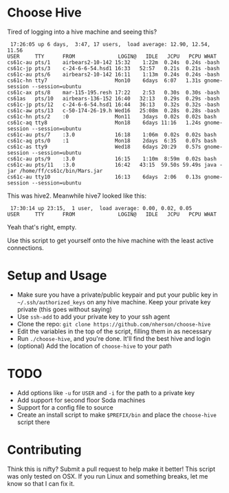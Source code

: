Choose Hive
===========

Tired of logging into a hive machine and seeing this?

```
 17:26:05 up 6 days,  3:47, 17 users,  load average: 12.90, 12.54, 11.56
USER     TTY      FROM              LOGIN@   IDLE   JCPU   PCPU WHAT
cs61c-au pts/1    airbears2-10-142 15:32    1:22m  0.24s  0.24s -bash
cs61c-jp pts/3    c-24-6-6-54.hsd1 16:33   52:57   0.21s  0.21s -bash
cs61c-au pts/6    airbears2-10-142 16:11    1:13m  0.24s  0.24s -bash
cs61c-hn tty7                      Mon10    6days  6:07   1.31s gnome-session --session=ubuntu
cs61c-ax pts/8    mar-115-195.resh 17:22    2:53   0.30s  0.30s -bash
cs61as   pts/10   airbears-136-152 16:40   32:13   0.29s  0.29s -bash
cs61c-jp pts/12   c-24-6-6-54.hsd1 16:44   36:13   0.32s  0.32s -bash
cs61c-aw pts/13   c-50-174-26-19.h Wed16   25:08m  0.28s  0.28s -bash
cs61c-hn pts/2    :0               Mon11    3days  0.02s  0.02s bash
cs61c-aq tty8                      Mon18    6days 11:16   1.24s gnome-session --session=ubuntu
cs61c-au pts/7    :3.0             16:18    1:06m  0.02s  0.02s bash
cs61c-aq pts/0    :1               Mon18    2days  6:35   0.07s bash
cs61c-as tty9                      Wed18    6days 20:29   0.57s gnome-session --session=ubuntu
cs61c-au pts/9    :3.0             16:15    1:10m  8:59m  0.02s bash
cs61c-au pts/11   :3.0             16:42   43:15  59.50s 59.49s java -jar /home/ff/cs61c/bin/Mars.jar
cs61c-au tty10                     16:13    6days  2:06   0.13s gnome-session --session=ubuntu
```

This was hive2.  Meanwhile hive7 looked like this:

```
 17:30:14 up 23:15,  1 user,  load average: 0.00, 0.02, 0.05
USER     TTY      FROM              LOGIN@   IDLE   JCPU   PCPU WHAT
```

Yeah that's right, empty.

Use this script to get yourself onto the hive machine with the least active connections.


Setup and Usage
=====

* Make sure you have a private/public keypair and put your public key in `~/.ssh/authorized_keys` on any hive machine. Keep your private key private (this goes without saying)
* Use `ssh-add` to add your private key to your ssh agent
* Clone the repo: `git clone https://github.com/nherson/choose-hive`
* Edit the variables in the top of the script, filling them in as necessary
* Run `./choose-hive`, and you're done. It'll find the best hive and login
* (optional) Add the location of `choose-hive` to your path


TODO
=====
* Add options like `-u` for `USER` and `-i` for the path to a private key
* Add support for second floor Soda machines
* Support for a config file to source
* Create an install script to make `$PREFIX/bin` and place the `choose-hive` script there

Contributing
=======
Think this is nifty? Submit a pull request to help make it better!  This script was only tested on OSX.  If you run Linux and something breaks, let me know so that I can fix it.
